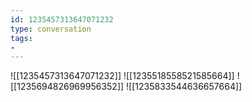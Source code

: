 ```yaml
---
id: 1235457313647071232
type: conversation
tags:
- 
---
```

![[1235457313647071232]]
![[1235518558521585664]]
![[1235694826969956352]]
![[1235833544636657664]]

